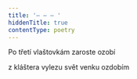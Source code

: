 ```yaml
---
title: '– – – '
hiddenTitle: true
contentType: poetry
---
```


<section>

Po třetí vlaštovkám zaroste ozobí

z kláštera vylezu svět venku ozdobím

</section>
